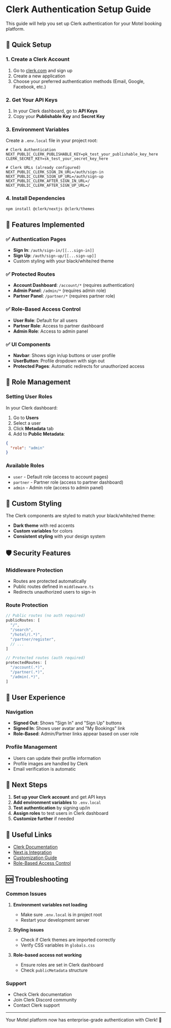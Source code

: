 # Clerk Authentication Setup Guide

This guide will help you set up Clerk authentication for your Motel booking platform.

## 🚀 Quick Setup

### 1. Create a Clerk Account
1. Go to [clerk.com](https://clerk.com) and sign up
2. Create a new application
3. Choose your preferred authentication methods (Email, Google, Facebook, etc.)

### 2. Get Your API Keys
1. In your Clerk dashboard, go to **API Keys**
2. Copy your **Publishable Key** and **Secret Key**

### 3. Environment Variables
Create a `.env.local` file in your project root:

```env
# Clerk Authentication
NEXT_PUBLIC_CLERK_PUBLISHABLE_KEY=pk_test_your_publishable_key_here
CLERK_SECRET_KEY=sk_test_your_secret_key_here

# Clerk URLs (already configured)
NEXT_PUBLIC_CLERK_SIGN_IN_URL=/auth/sign-in
NEXT_PUBLIC_CLERK_SIGN_UP_URL=/auth/sign-up
NEXT_PUBLIC_CLERK_AFTER_SIGN_IN_URL=/
NEXT_PUBLIC_CLERK_AFTER_SIGN_UP_URL=/
```

### 4. Install Dependencies
```bash
npm install @clerk/nextjs @clerk/themes
```

## 🎨 Features Implemented

### ✅ Authentication Pages
- **Sign In**: `/auth/sign-in/[[...sign-in]]`
- **Sign Up**: `/auth/sign-up/[[...sign-up]]`
- Custom styling with your black/white/red theme

### ✅ Protected Routes
- **Account Dashboard**: `/account/*` (requires authentication)
- **Admin Panel**: `/admin/*` (requires admin role)
- **Partner Panel**: `/partner/*` (requires partner role)

### ✅ Role-Based Access Control
- **User Role**: Default for all users
- **Partner Role**: Access to partner dashboard
- **Admin Role**: Access to admin panel

### ✅ UI Components
- **Navbar**: Shows sign in/up buttons or user profile
- **UserButton**: Profile dropdown with sign out
- **Protected Pages**: Automatic redirects for unauthorized access

## 🔧 Role Management

### Setting User Roles
In your Clerk dashboard:

1. Go to **Users**
2. Select a user
3. Click **Metadata** tab
4. Add to **Public Metadata**:
```json
{
  "role": "admin"
}
```

### Available Roles
- `user` - Default role (access to account pages)
- `partner` - Partner role (access to partner dashboard)
- `admin` - Admin role (access to admin panel)

## 🎨 Custom Styling

The Clerk components are styled to match your black/white/red theme:

- **Dark theme** with red accents
- **Custom variables** for colors
- **Consistent styling** with your design system

## 🛡️ Security Features

### Middleware Protection
- Routes are protected automatically
- Public routes defined in `middleware.ts`
- Redirects unauthorized users to sign-in

### Route Protection
```typescript
// Public routes (no auth required)
publicRoutes: [
  "/",
  "/search",
  "/hotel/(.*)",
  "/partner/register",
  // ...
]

// Protected routes (auth required)
protectedRoutes: [
  "/account(.*)",
  "/partner(.*)",
  "/admin(.*)",
]
```

## 📱 User Experience

### Navigation
- **Signed Out**: Shows "Sign In" and "Sign Up" buttons
- **Signed In**: Shows user avatar and "My Bookings" link
- **Role-Based**: Admin/Partner links appear based on user role

### Profile Management
- Users can update their profile information
- Profile images are handled by Clerk
- Email verification is automatic

## 🚀 Next Steps

1. **Set up your Clerk account** and get API keys
2. **Add environment variables** to `.env.local`
3. **Test authentication** by signing up/in
4. **Assign roles** to test users in Clerk dashboard
5. **Customize further** if needed

## 🔗 Useful Links

- [Clerk Documentation](https://clerk.com/docs)
- [Next.js Integration](https://clerk.com/docs/nextjs/overview)
- [Customization Guide](https://clerk.com/docs/customization/overview)
- [Role-Based Access Control](https://clerk.com/docs/guides/basic-rbac)

## 🆘 Troubleshooting

### Common Issues

1. **Environment variables not loading**
   - Make sure `.env.local` is in project root
   - Restart your development server

2. **Styling issues**
   - Check if Clerk themes are imported correctly
   - Verify CSS variables in `globals.css`

3. **Role-based access not working**
   - Ensure roles are set in Clerk dashboard
   - Check `publicMetadata` structure

### Support
- Check Clerk documentation
- Join Clerk Discord community
- Contact Clerk support

---

Your Motel platform now has enterprise-grade authentication with Clerk! 🎉
